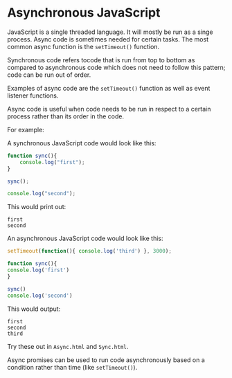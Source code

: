# Asynchronous JavaScript

JavaScript is a single threaded language. It will mostly be run as a singe process. Async code is sometimes needed for certain tasks. The most common async function is the `setTimeout()` function.

Synchronous code refers tocode that is run from top to bottom as compared to asynchronous code which does not need to follow this pattern; code can be run out of order.

Examples of async code are the `setTimeout()` function as well as event listener functions.

Async code is useful when code needs to be run in respect to a certain process rather than its order in the code.


For example:

A synchronous JavaScript code would look like this:

```js
function sync(){
    console.log("first");
}

sync();

console.log("second");
```

This would print out:
```
first
second
```

An asynchronous JavaScript code would look like this:

```js
setTimeout(function(){ console.log('third') }, 3000);

function sync(){
console.log('first')
}

sync()
console.log('second')
```

This would output:

```
first
second
third
```

Try these out in `Async.html` and `Sync.html`.


Async promises can be used to run code asynchronously based on a condition rather than time (like `setTimeout()`).